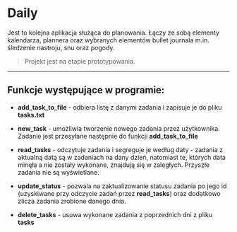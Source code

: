 # Daily
Jest to kolejna aplikacja służąca do planowania. Łączy ze sobą elementy kalendarza, plannera oraz wybranych elementów bullet journala m.in. śledzenie nastroju, snu oraz pogody.
>Projekt jest na etapie prototypowania.
***

## Funkcje występujące w programie:

 - **add_task_to_file** - odbiera listę z danymi zadania i zapisuje je do pliku **tasks.txt**

 - **new_task** - umożliwia tworzenie nowego zadania przez użytkownika. Zadanie jest przesyłane następnie do funkcji **add_task_to_file**

 - **read_tasks** - odczytuje zadania i segreguje je według daty - zadania z aktualną datą są w zadaniach na dany dzień, natomiast te, których data minęła a nie zostały wykonane, znajdują się w zaległych. Przyszłe zadania nie są wyświetlane.

 - **update_status** - pozwala na zaktualizowanie statusu zadania po jego id (uzyskiwane przy odczycie zadań przez **read_tasks**) oraz dodatkowo zlicza zadania zrobione danego dnia.

 - **delete_tasks** - usuwa wykonane zadania z poprzednich dni z pliku **tasks**

